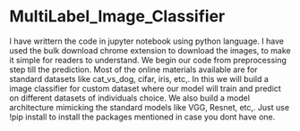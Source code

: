 # MultiLabel_Image_Classifier
I have writtern the code in jupyter notebook using python language. I have used the bulk download chrome extension to download the images, to make it simple for readers to understand. We begin our code from preprocessing step till the prediction.
Most of the online materials available are for standard datasets like cat_vs_dog, cifar, iris, etc,. In this we will build a image classifier for custom dataset where our model will train and predict on different datasets of individuals choice. 
We also build a model architecture mimicking the standard models like VGG, Resnet, etc,.
Just use !pip install to install the packages mentioned in case you dont have one.
